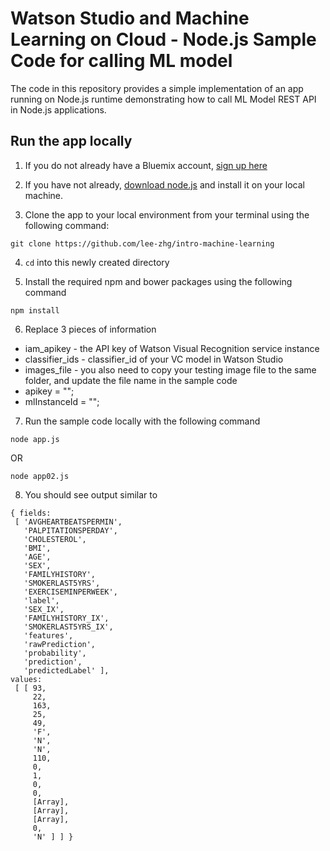 # Watson Studio and Machine Learning on Cloud -  Node.js Sample Code for calling ML model

The code in this repository provides a simple implementation of an app running on Node.js runtime demonstrating how to call ML Model REST API in Node.js applications.


## Run the app locally

1. If you do not already have a Bluemix account, [sign up here](https://console.ng.bluemix.net/registration/)

2. If you have not already, [download node.js](https://nodejs.org/en/download/) and install it on your local machine.

3. Clone the app to your local environment from your terminal using the following command:

  ```
  git clone https://github.com/lee-zhg/intro-machine-learning
  ```

4. `cd` into this newly created directory

5. Install the required npm and bower packages using the following command

  ```
  npm install
  ```

6. Replace 3 pieces of information

  * iam_apikey - the API key of Watson Visual Recognition service instance
  * classifier_ids - classifier_id of your VC model in Watson Studio
  * images_file - you also need to copy your testing image file to the same folder, and update the file name in the sample code
  * apikey = "";
  * mlInstanceId = "";

7. Run the sample code locally with the following command

  ```
  node app.js
  ```
  OR

  ```
  node app02.js
  ```
8. You should see output similar to

  ```
  { fields:
   [ 'AVGHEARTBEATSPERMIN',
     'PALPITATIONSPERDAY',
     'CHOLESTEROL',
     'BMI',
     'AGE',
     'SEX',
     'FAMILYHISTORY',
     'SMOKERLAST5YRS',
     'EXERCISEMINPERWEEK',
     'label',
     'SEX_IX',
     'FAMILYHISTORY_IX',
     'SMOKERLAST5YRS_IX',
     'features',
     'rawPrediction',
     'probability',
     'prediction',
     'predictedLabel' ],
  values:
   [ [ 93,
       22,
       163,
       25,
       49,
       'F',
       'N',
       'N',
       110,
       0,
       1,
       0,
       0,
       [Array],
       [Array],
       [Array],
       0,
       'N' ] ] }
  ```

